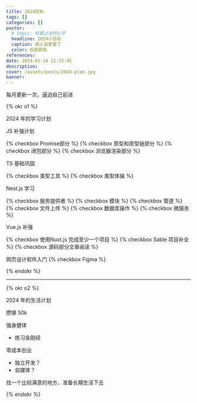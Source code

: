 ```yaml
---
title: 2024目标
tags: []
categories: []
poster:
  # topic: 标题上方的小字
  headline: 2024小目标
  caption: 痴人说梦罢了
  color: 标题颜色
references:
date: 2024-01-14 21:32:45
description:
cover: /assets/posts/2024-plan.jpg
banner:
---
```


每月更新一次，逼迫自己前进

<!-- more -->

{% okr o1 %}

2024 年的学习计划

<!-- okr kr1 percent:0.1 -->

JS 补强计划

{% checkbox Promise部分 %}
{% checkbox 原型和原型链部分 %}
{% checkbox 闭包部分 %}
{% checkbox 浏览器渲染部分 %}

<!-- okr kr2 percent:0.1 -->

TS 基础巩固

{% checkbox 类型工具 %}
{% checkbox 类型体操 %}

<!-- okr kr3 percent:0 -->

Nest.js 学习

{% checkbox 服务提供者 %}
{% checkbox 模块 %}
{% checkbox 管道 %}
{% checkbox 文件上传 %}
{% checkbox 数据库操作 %}
{% checkbox 微服务 %}

<!-- okr kr-4 percent:0 -->

Vue.js 补强

{% checkbox  使用Nuxt.js 完成至少一个项目 %}
{% checkbox  Sable 项目补全 %}
{% checkbox  源码部分文章阅读 %}

<!-- okr kr-5 percent:0 -->

网页设计软件入门
{% checkbox  Figma %}

{% endokr %}

---

{% okr o2 %}

2024 年的生活计划

<!-- okr kr1 percent:-0.1 -->

攒够 50k

<!-- okr kr2 percent:0 -->

强身健体

- 练习金刚经

<!-- okr kr3 percent:0 -->

零成本创业

- 独立开发？
- 自媒体？

<!-- okr kr4 percent:0 -->

找一个比较满意的地方，准备长期生活下去

{% endokr %}
